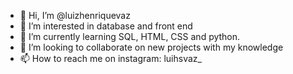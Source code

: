 - 👋 Hi, I’m @luizhenriquevaz
- 👀 I’m interested in database and front end
- 🌱 I’m currently learning SQL, HTML, CSS and python.
- 💞️ I’m looking to collaborate on new projects with my knowledge
- 📫 How to reach me on instagram: luihsvaz_

<!---
luizhenriquevaz/luizhenriquevaz is a ✨ special ✨ repository because its `README.md` (this file) appears on your GitHub profile.
You can click the Preview link to take a look at your changes.
--->
